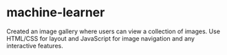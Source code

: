 # machine-learner
 Created an image gallery where users can view a collection of images. Use HTML/CSS for layout and JavaScript for image navigation and any interactive features.
